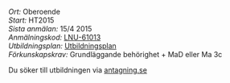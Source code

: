 *Ort:* Oberoende <br />
*Start:* HT2015 <br />
*Sista anmälan:* 15/4 2015 <br />
*Anmälningskod:* [LNU-61013](https://www.antagning.se/se/search?period=HT_2015&freeText=+LNU-61013) <br />
*Utbildningsplan:* [Utbildningsplan](http://api.kursinfo.lnu.se/GenerateDocument.ashx?templatetype=programmesyllabus&revision=1&code=NGUDM&documenttype=pdf&lang=sv) <br />
*Förkunskapskrav:* Grundläggande behörighet + MaD eller Ma 3c 

Du söker till utbildningen via [antagning.se](http://antagning.se)
